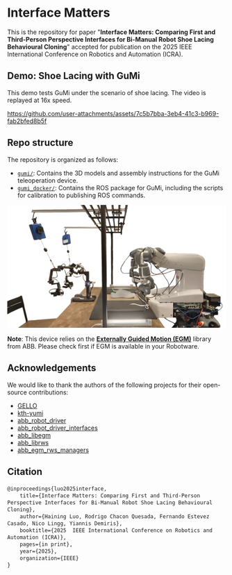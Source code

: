 # Interface Matters
This is the repository for paper "**Interface Matters: Comparing First and Third-Person Perspective Interfaces for Bi-Manual Robot Shoe Lacing Behavioural Cloning**" accepted for publication on the 2025 IEEE International Conference on Robotics and Automation (ICRA).

## Demo: Shoe Lacing with GuMi
This demo tests GuMi under the scenario of shoe lacing. The video is replayed at 16x speed.

https://github.com/user-attachments/assets/7c5b7bba-3eb4-41c3-b969-fab2bfed8b5f

## Repo structure
The repository is organized as follows:
- [`gumi/`](gumi/): Contains the 3D models and assembly instructions for the GuMi teleoperation device.
- [`gumi_docker/`](gumi_docker/): Contains the ROS package for GuMi, including the scripts for calibration to publishing ROS commands.

![GuMi Logo](media/gumi_yumi.png)

**Note**: This device relies on the [**Externally Guided Motion (EGM)**](https://library.e.abb.com/public/726b2f1b18b24edd8599bfd4eb885553/3HAC073319%20AM%20Externally%20Guided%20Motion%20RW6-en.pdf?x-sign=EcpZvXDes5EjtYp7QXzt2cqU4ENfum8Y7ZxD4SvbcklAzojFplhjLdnTpfQ2cNip) library from ABB. Please check first if EGM is available in your Robotware.

## Acknowledgements
We would like to thank the authors of the following projects for their open-source contributions:
- [GELLO](https://wuphilipp.github.io/gello_site/)
- [kth-yumi](https://github.com/kth-ros-pkg/yumi)
- [abb_robot_driver](https://github.com/ros-industrial/abb_robot_driver)
- [abb_robot_driver_interfaces](https://github.com/ros-industrial/abb_robot_driver_interfaces)
- [abb_libegm](https://github.com/ros-industrial/abb_libegm)
- [abb_librws](https://github.com/ros-industrial/abb_librws)
- [abb_egm_rws_managers](https://github.com/ros-industrial/abb_egm_rws_managers)

## Citation
```
@inproceedings{luo2025interface,
    title={Interface Matters: Comparing First and Third-Person Perspective Interfaces for Bi-Manual Robot Shoe Lacing Behavioural Cloning},
    author={Haining Luo, Rodrigo Chacon Quesada, Fernando Estevez Casado, Nico Lingg, Yiannis Demiris},
    booktitle={2025  IEEE International Conference on Robotics and Automation (ICRA)},
    pages={in print},
    year={2025},
    organization={IEEE}
}
```